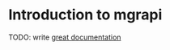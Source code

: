 # Introduction to mgrapi

TODO: write [great documentation](http://jacobian.org/writing/great-documentation/what-to-write/)
